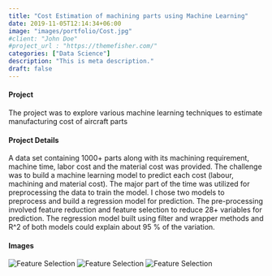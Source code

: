 ```yaml
---
title: "Cost Estimation of machining parts using Machine Learning"
date: 2019-11-05T12:14:34+06:00
image: "images/portfolio/Cost.jpg"
#client: "John Doe"
#project_url : "https://themefisher.com/"
categories: ["Data Science"]
description: "This is meta description."
draft: false
---
```


#### Project

The project was to explore various machine learning techniques to estimate manufacturing cost of aircraft parts

#### Project Details


A data set containing 1000+ parts along with its machining requirement, machine time, labor cost and the material cost was provided. The challenge was to build a machine learning model to predict each cost (labour, machining and material cost). The major part of the time was utilized for preprocessing the data to train the model. I chose two models to preprocess and build a regression model for prediction. The pre-processing involved feature reduction and feature selection to reduce  28+ variables for prediction. The regression model built using filter and wrapper methods and R^2 of both models could explain about 95 % of the variation.


#### Images

![Feature Selection](/images/portfolio/4_1.png)
![Feature Selection](/images/portfolio/4_2.png)
![Feature Selection](/images/portfolio/4_3.png)
